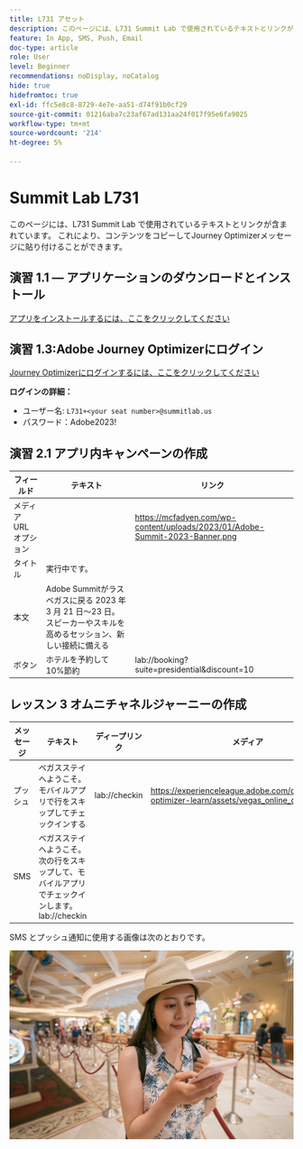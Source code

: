 ```yaml
---
title: L731 アセット
description: このページには、L731 Summit Lab で使用されているテキストとリンクが含まれています。
feature: In App, SMS, Push, Email
doc-type: article
role: User
level: Beginner
recommendations: noDisplay, noCatalog
hide: true
hidefromtoc: true
exl-id: ffc5e8c8-8729-4e7e-aa51-d74f91b0cf29
source-git-commit: 01216aba7c23af67ad131aa24f017f95e6fa9025
workflow-type: tm+mt
source-wordcount: '214'
ht-degree: 5%

---
```


# Summit Lab L731

このページには、L731 Summit Lab で使用されているテキストとリンクが含まれています。 これにより、コンテンツをコピーしてJourney Optimizerメッセージに貼り付けることができます。

## 演習 1.1 — アプリケーションのダウンロードとインストール

[アプリをインストールするには、ここをクリックしてください](https://testflight.apple.com/join/H0N5iWvW)

## 演習 1.3:Adobe Journey Optimizerにログイン

[Journey Optimizerにログインするには、ここをクリックしてください](https://experience.adobe.com/#/@techmarketingdemos/sname:summit-2023-ajo-lab/journey-optimizer/home)

**ログインの詳細：**

* ユーザー名: `L731+<your seat number>@summitlab.us`
* パスワード：Adobe2023!


## 演習 2.1 アプリ内キャンペーンの作成

| フィールド | テキスト | リンク |
|----|----|----|
| メディア URL オプション |  | https://mcfadyen.com/wp-content/uploads/2023/01/Adobe-Summit-2023-Banner.png |
| タイトル | 実行中です。 |  |
| 本文 | Adobe Summitがラスベガスに戻る 2023 年 3 月 21 日～23 日。 スピーカーやスキルを高めるセッション、新しい接続に備える |  |
| ボタン | ホテルを予約して 10%節約 | lab://booking?suite=presidential&amp;discount=10 |



## レッスン 3 オムニチャネルジャーニーの作成

| メッセージ | テキスト | ディープリンク | メディア |
|----|----|----|----|
| プッシュ | ベガスステイへようこそ。 モバイルアプリで行をスキップしてチェックインする | lab://checkin | https://experienceleague.adobe.com/docs/journey-optimizer-learn/assets/vegas_online_check_in.jpg |
| SMS | ベガスステイへようこそ。 次の行をスキップして、モバイルアプリでチェックインします。lab://checkin |  |


SMS とプッシュ通知に使用する画像は次のとおりです。

![オンラインチェックイン](/help/assets/vegas_online_check_in.jpg)
